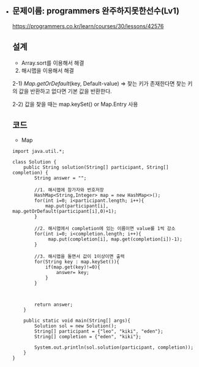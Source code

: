 - ## 문제이름: programmers 완주하지못한선수(Lv1)

  https://programmers.co.kr/learn/courses/30/lessons/42576

  ## 설계

  - Array.sort를 이용해서 해결
  2) 해시맵을 이용해서 해결
  
  2-1)  *Map.getOrDefault*(key, Default-value) => 찾는 키가 존재한다면 찾는 키의 값을 반환하고 없다면 기본 값을 반환한다.
  
  2-2) 값을 찾을 때는 map.keySet() or Map.Entry 사용
  
  ## 코드
  
  - Map
  
  ```
  import java.util.*;
  
  class Solution {
      public String solution(String[] participant, String[] completion) {
          String answer = "";
          
          //1. 해시맵에 참가자와 번호저장
          HashMap<String,Integer> map = new HashMap<>();
          for(int i=0; i<participant.length; i++){
              map.put(participant[i], map.getOrDefault(participant[i],0)+1);
          }
          
          //2. 해시맵에서 completion에 있는 이름이면 value를 1씩 감소
          for(int i=0; i<completion.length; i++){
               map.put(completion[i], map.get(completion[i])-1);
          }
          
          //3. 해시맵을 돌면서 값이 1이상이면 출력
          for(String key : map.keySet()){
              if(map.get(key)!=0){
                  answer= key;
              }
          }
          
          
          
          return answer;
      }
      
      public static void main(String[] args){
          Solution sol = new Solution();
          String[] participant = {"leo", "kiki", "eden"};
          String[] completion = {"eden", "kiki"};
          
          System.out.println(sol.solution(participant, completion));
      }
  }
  ```
